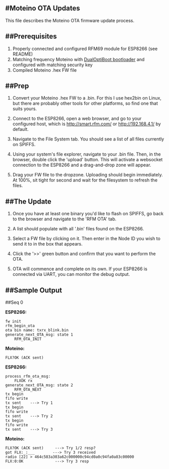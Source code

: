 #Moteino OTA Updates
-----------------------

This file describes the Moteino OTA firmware update process.


##Prerequisites
-----------------------

1. Properly connected and configured RFM69 module for ESP8266 (see README)
2. Matching frequency Moteino with [DualOptiBoot bootloader](https://github.com/LowPowerLab/DualOptiboot) and configured with matching security key
3. Compiled Moteino .hex FW file


##Prep
-----------------------

1. Convert your Moteino .hex FW to a .bin. For this I use hex2bin on Linux, but
   there are probably other tools for other platforms, so find one that suits
	yours.

2. Connect to the ESP8266, open a web browser, and go to your configured host,
	which is http://smart.rfm.com/ or http://192.168.4.1/ by default.

3. Navigate to the File System tab. You should see a list of all files currently
 	on SPIFFS.

4. Using your system's file explorer, navigate to your .bin file. Then,
	in the browser, double click the 'upload' button. This will activate a
	websocket connection to the ESP8266 and a drag-and-drop zone will appear.

5. Drag your FW file to the dropzone. Uploading should begin immediately. At
	100%, sit tight for second and wait for the filesystem to refresh the files.


##The Update
-----------------------

1. Once you have at least one binary you'd like to flash on SPIFFS, go back
	to the browser and navigate to the 'RFM OTA' tab.

2. A list should populate with all '.bin' files found on the ESP8266.

3. Select a FW file by clicking on it. Then enter in the Node ID you wish to
	send it to in the box that appears.

4. Click the '>>' green button and confirm that you want to perform the OTA.

5. OTA will commence and complete on its own. If your ESP8266 is connected via
	UART, you can monitor the debug output.


##Sample Output
-----------------------

##Seq 0

**ESP8266:**
```
fw init
rfm_begin_ota
ota bin name: txrx_blink.bin
generate_next_OTA_msg: state 1
	RFM_OTA_INIT
```

**Moteino:**
```
FLX?OK (ACK sent)
```

**ESP8266:**
```
process_rfm_ota_msg:
	FLXOK rx
generate_next_OTA_msg: state 2
	RFM_OTA_NEXT
tx begin
fifo write
tx sent    ---> Try 1
tx begin
fifo write
tx sent    ---> Try 2
tx begin
fifo write
tx sent    ---> Try 3
```

**Moteino:**
```
FLX?OK (ACK sent)     ---> Try 1/2 resp?
got FLX:_:___        ---> Try 3 received
radio [22] > 464c583a303a62c000000c94cd0a0c94fa0a83c00000
FLX:0:OK              ---> Try 3 resp
```
